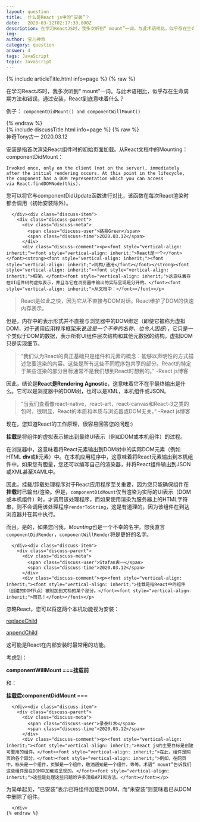```yaml
---
layout: question
title:  什么是React js中的“安装”？
date:   2020-03-12T02:17:33.000Z
description: 在学习ReactJS时，我多次听到“ mount”一词。与此术语相比，似乎存在生命周期方法和错误。通过安装，React到底意味着什么？例子： comp...
img: 
author: 宝儿神奇
category: question
answer: 4
tags: JavaScript
topic: JavaScript
---
```

<div class="article-root">
  <div class="article">
    {% include articleTitle.html info=page %}
    {% raw %}
    <div class="article-content"><p><font style="vertical-align: inherit;"><font style="vertical-align: inherit;">在学习ReactJS时，我多次听到“ mount”一词。</font><font style="vertical-align: inherit;">与此术语相比，似乎存在生命周期方法和错误。</font><font style="vertical-align: inherit;">通过安装，React到底意味着什么？</font></font></p>

<p><font style="vertical-align: inherit;"><font style="vertical-align: inherit;">例子： </font></font><code>componentDidMount() and componentWillMount()</code></p></div>
    {% endraw %}
  </div>

  <div class="discuss-wrapper">
    {% include discussTitle.html info=page %}
    {% raw %}
    <div class="discuss-item">
        <div class="discuss-parent">
          <div class="discuss-meta">
            <span class="discuss-user">神奇Tony古一</span>
            <span class="discuss-time">2020.03.12</span>
          </div>
          <div class="discuss-comment"><p><font style="vertical-align: inherit;"><font style="vertical-align: inherit;">安装是指首次渲染React组件时的初始页面加载。</font><font style="vertical-align: inherit;">从React文档中的Mounting：componentDidMount：</font></font></p>

<p><code>Invoked once, only on the client (not on the server), immediately after the initial rendering occurs. At this point in the lifecycle, the component has a DOM representation which you can access via&nbsp;React.findDOMNode(this).</code></p>

<p><font style="vertical-align: inherit;"><font style="vertical-align: inherit;">您可以将它与componentDidUpdate函数进行对比，该函数在每次React渲染时都会调用（初始安装除外）。</font></font></p></div>
        </div>
        
      </div><div class="discuss-item">
        <div class="discuss-parent">
          <div class="discuss-meta">
            <span class="discuss-user">路易Green</span>
            <span class="discuss-time">2020.03.12</span>
          </div>
          <div class="discuss-comment"><p><font style="vertical-align: inherit;"><font style="vertical-align: inherit;">React是一个</font></font><strong><font style="vertical-align: inherit;"><font style="vertical-align: inherit;">同构/通用</font></font></strong><font style="vertical-align: inherit;"><font style="vertical-align: inherit;">框架。</font><font style="vertical-align: inherit;">这意味着存在UI组件树的虚拟表示，并且与它在浏览器中输出的实际呈现是分开的。</font><font style="vertical-align: inherit;">从文档中：</font></font></p>

<blockquote>
  <p><font style="vertical-align: inherit;"><font style="vertical-align: inherit;">React是如此之快，因为它从不直接与DOM对话。</font><font style="vertical-align: inherit;">React维护了DOM的快速内存表示。</font></font></p>
</blockquote>

<p><font style="vertical-align: inherit;"><font style="vertical-align: inherit;">但是，内存中的表示形式并不直接与浏览器中的DOM绑定（即使它被称为虚拟DOM，</font><font style="vertical-align: inherit;">对于通用应用程序框架来说</font></font><em><font style="vertical-align: inherit;"><font style="vertical-align: inherit;">这是一个不幸的名称</font></font></em><font style="vertical-align: inherit;"><font style="vertical-align: inherit;">，</font><em><font style="vertical-align: inherit;">也令人困惑</font></em><font style="vertical-align: inherit;">），它只是一个类似于DOM的数据，表示所有UI组件层次结构和其他元数据的结构。</font><font style="vertical-align: inherit;">虚拟DOM只是实现细节。</font></font></p>

<blockquote>
  <p><font style="vertical-align: inherit;"><font style="vertical-align: inherit;">“我们认为React的真正基础只是组件和元素的概念：能够以声明性的方式描述您要渲染的内容。这些是所有这些不同程序包共享的部分。React的特定于某些渲染的部分目标通常不是我们想到React时想到的。” </font><font style="vertical-align: inherit;">-React js博客</font></font></p>
</blockquote>

<p><font style="vertical-align: inherit;"><font style="vertical-align: inherit;">因此，结论是</font></font><strong><font style="vertical-align: inherit;"><font style="vertical-align: inherit;">React是Rendering Agnostic</font></font></strong><font style="vertical-align: inherit;"><font style="vertical-align: inherit;">，这意味着它不在乎最终输出是什么。</font><font style="vertical-align: inherit;">它可以是浏览器中的DOM树，也可以是XML，本机组件或JSON。</font></font></p>

<blockquote>
  <p><font style="vertical-align: inherit;"><font style="vertical-align: inherit;">“当我们查看像react-native，react-art，react-canvas和React-3之类的包时，很明显，React的本质和本质与浏览器或DOM无关。” </font><font style="vertical-align: inherit;">-React js博客</font></font></p>
</blockquote>

<p><font style="vertical-align: inherit;"><font style="vertical-align: inherit;">现在，您知道React的工作原理，很容易回答您的问题:) </font></font></p>

<p><strong><font style="vertical-align: inherit;"><font style="vertical-align: inherit;">挂载</font></font></strong><font style="vertical-align: inherit;"><font style="vertical-align: inherit;">是将组件的虚拟表示输出到最终UI表示（例如DOM或本机组件）的过程。</font></font></p>

<p><font style="vertical-align: inherit;"><font style="vertical-align: inherit;">在浏览器中，这意味着将React元素输出到</font><font style="vertical-align: inherit;">DOM树中</font><font style="vertical-align: inherit;">的实际DOM元素（例如HTML </font></font><strong><font style="vertical-align: inherit;"><font style="vertical-align: inherit;">div</font></font></strong><font style="vertical-align: inherit;"><font style="vertical-align: inherit;">或</font></font><strong><font style="vertical-align: inherit;"><font style="vertical-align: inherit;">li</font></font></strong><font style="vertical-align: inherit;"><font style="vertical-align: inherit;">元素）中。</font><font style="vertical-align: inherit;">在本机应用程序中，这意味着将React元素输出到本机组件中。</font><font style="vertical-align: inherit;">如果您有胆量，您还可以编写自己的渲染器，并将React组件输出到JSON或XML甚至XAML中。</font></font></p>

<p><font style="vertical-align: inherit;"><font style="vertical-align: inherit;">因此，挂载/卸载处理程序对于React应用程序至关重要，因为您只能确保组件在</font></font><strong><font style="vertical-align: inherit;"><font style="vertical-align: inherit;">挂载</font></font></strong><font style="vertical-align: inherit;"><font style="vertical-align: inherit;">时已输出/渲染</font><font style="vertical-align: inherit;">。</font><font style="vertical-align: inherit;">但是，</font></font><code>componentDidMount</code><font style="vertical-align: inherit;"><font style="vertical-align: inherit;">仅当渲染为实际的UI表示（DOM或本机组件）时，才调用</font><font style="vertical-align: inherit;">该</font><font style="vertical-align: inherit;">处理程序</font><font style="vertical-align: inherit;">，</font><font style="vertical-align: inherit;">而如果使用渲染为服务器上的HTML字符串，则不会调用</font><font style="vertical-align: inherit;">该</font><font style="vertical-align: inherit;">处理程序</font></font><code>renderToString</code><font style="vertical-align: inherit;"><font style="vertical-align: inherit;">，这是有道理的，因为该组件在到达浏览器并在其中执行。</font></font></p>

<p><font style="vertical-align: inherit;"><font style="vertical-align: inherit;">而且，是的，</font><font style="vertical-align: inherit;">如果您问我</font><font style="vertical-align: inherit;">，</font></font><em><font style="vertical-align: inherit;"><font style="vertical-align: inherit;">Mounting</font></font></em><font style="vertical-align: inherit;"><font style="vertical-align: inherit;">也是一个不幸的名字。</font><font style="vertical-align: inherit;">恕我直言</font></font><code>componentDidRender</code><font style="vertical-align: inherit;"><font style="vertical-align: inherit;">，</font></font><code>componentWillRender</code><font style="vertical-align: inherit;"><font style="vertical-align: inherit;">将是更好的名字。</font></font></p></div>
        </div>
        
      </div><div class="discuss-item">
        <div class="discuss-parent">
          <div class="discuss-meta">
            <span class="discuss-user">Stafan古一</span>
            <span class="discuss-time">2020.03.12</span>
          </div>
          <div class="discuss-comment"><p><font style="vertical-align: inherit;"><font style="vertical-align: inherit;">挂载是指React中的组件（创建的DOM节点）被附加到文档的某个部分。</font><font style="vertical-align: inherit;">而已！</font></font></p>

<p><font style="vertical-align: inherit;"><font style="vertical-align: inherit;">忽略React，您可以将这两个本机功能视为安装：</font></font></p>

<p><a href="https://developer.mozilla.org/en-US/docs/Web/API/Node/replaceChild" rel="noreferrer"><font style="vertical-align: inherit;"><font style="vertical-align: inherit;">replaceChild</font></font></a></p>

<p><a href="https://developer.mozilla.org/en/docs/Web/API/Node/appendChild" rel="noreferrer"><font style="vertical-align: inherit;"><font style="vertical-align: inherit;">appendChild</font></font></a></p>

<p><font style="vertical-align: inherit;"><font style="vertical-align: inherit;">这可能是React在内部安装时最常用的功能。</font></font></p>

<p><font style="vertical-align: inherit;"><font style="vertical-align: inherit;">考虑到：</font></font></p>

<p><strong><font style="vertical-align: inherit;"><font style="vertical-align: inherit;">componentWillMount ===挂载前</font></font></strong></p>

<p><font style="vertical-align: inherit;"><font style="vertical-align: inherit;">和：</font></font></p>

<p><strong><font style="vertical-align: inherit;"><font style="vertical-align: inherit;">挂载后componentDidMount ===</font></font></strong></p></div>
        </div>
        
      </div><div class="discuss-item">
        <div class="discuss-parent">
          <div class="discuss-meta">
            <span class="discuss-user">录泰红木</span>
            <span class="discuss-time">2020.03.12</span>
          </div>
          <div class="discuss-comment"><p><font style="vertical-align: inherit;"><font style="vertical-align: inherit;">React js的主要目标是创建可重用的组件。</font><font style="vertical-align: inherit;">在此，组件是网页的各个部分。</font><font style="vertical-align: inherit;">例如，在网页中，标头是一个组件，页脚是一个组件，敬酒通知是一个组件，等等。术语“ mount”告诉我们这些组件是在DOM中加载或呈现的。</font><font style="vertical-align: inherit;">这些是处理这些问题的许多顶级API和方法。</font></font></p>

<p><font style="vertical-align: inherit;"><font style="vertical-align: inherit;">为简单起见，“已安装”表示已将组件加载到DOM，而“未安装”则意味着已从DOM中删除了组件。</font></font></p></div>
        </div>
        
      </div>
    {% endraw %}
  </div>
<div>
